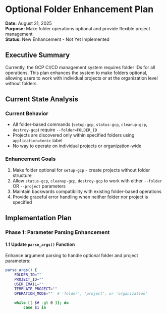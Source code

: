 # Optional Folder Enhancement Plan

**Date:** August 21, 2025  
**Purpose:** Make folder operations optional and provide flexible project management  
**Status:** New Enhancement - Not Yet Implemented  

## Executive Summary

Currently, the GCP CI/CD management system requires folder IDs for all operations. This plan enhances the system to make folders optional, allowing users to work with individual projects or at the organization level without folders.

## Current State Analysis

### Current Behavior
- All folder-based commands (`setup-gcp`, `status-gcp`, `cleanup-gcp`, `destroy-gcp`) require `--folder=FOLDER_ID`
- Projects are discovered only within specified folders using `application=tonic` label
- No way to operate on individual projects or organization-wide

### Enhancement Goals
1. Make folder optional for `setup-gcp` - create projects without folder structure
2. Allow `status-gcp`, `cleanup-gcp`, `destroy-gcp` to work with either `--folder` OR `--project` parameters
3. Maintain backwards compatibility with existing folder-based operations
4. Provide graceful error handling when neither folder nor project is specified

## Implementation Plan

### Phase 1: Parameter Parsing Enhancement

#### 1.1 Update `parse_args()` Function
Enhance argument parsing to handle optional folder and project parameters:

```bash
parse_args() {
	FOLDER_ID=""
	PROJECT_ID=""
	USER_EMAIL=""
	TEMPLATE_PROJECT=""
	OPERATION_MODE=""  # 'folder', 'project', or 'organization'
    
	while [[ $# -gt 0 ]]; do
		case $1 in

